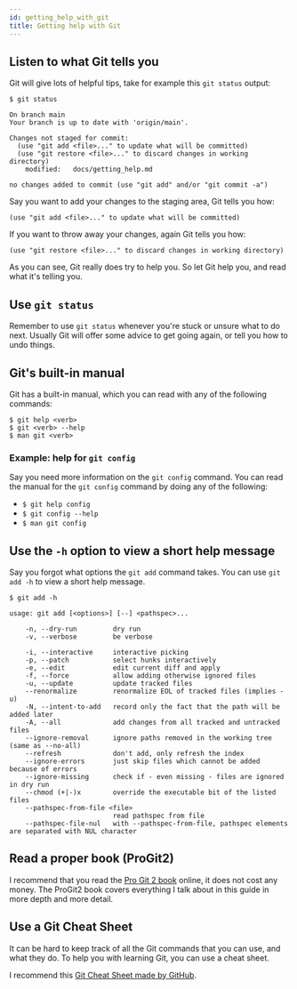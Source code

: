 ```yaml
---
id: getting_help_with_git
title: Getting help with Git
---
```


## Listen to what Git tells you

Git will give lots of helpful tips, take for example this `git status` output:

```git
$ git status

On branch main
Your branch is up to date with 'origin/main'.

Changes not staged for commit:
  (use "git add <file>..." to update what will be committed)
  (use "git restore <file>..." to discard changes in working directory)
	modified:   docs/getting_help.md

no changes added to commit (use "git add" and/or "git commit -a")
```

Say you want to add your changes to the staging area, Git tells you how:

```git
(use "git add <file>..." to update what will be committed)
```

If you want to throw away your changes, again Git tells you how:

```git
(use "git restore <file>..." to discard changes in working directory)
```

As you can see, Git really does try to help you.
So let Git help you, and read what it's telling you.

## Use `git status`

Remember to use `git status` whenever you're stuck or unsure what to do next.
Usually Git will offer some advice to get going again, or tell you how to undo things.

## Git's built-in manual

Git has a built-in manual, which you can read with any of the following commands:

```git
$ git help <verb>
$ git <verb> --help
$ man git <verb>
```

### Example: help for `git config`

Say you need more information on the `git config` command.
You can read the manual for the `git config` command by doing any of the following:

- `$ git help config`
- `$ git config --help`
- `$ man git config`

## Use the `-h` option to view a short help message

Say you forgot what options the `git add` command takes.
You can use `git add -h` to view a short help message.

```git
$ git add -h

usage: git add [<options>] [--] <pathspec>...

    -n, --dry-run         dry run
    -v, --verbose         be verbose

    -i, --interactive     interactive picking
    -p, --patch           select hunks interactively
    -e, --edit            edit current diff and apply
    -f, --force           allow adding otherwise ignored files
    -u, --update          update tracked files
    --renormalize         renormalize EOL of tracked files (implies -u)
    -N, --intent-to-add   record only the fact that the path will be added later
    -A, --all             add changes from all tracked and untracked files
    --ignore-removal      ignore paths removed in the working tree (same as --no-all)
    --refresh             don't add, only refresh the index
    --ignore-errors       just skip files which cannot be added because of errors
    --ignore-missing      check if - even missing - files are ignored in dry run
    --chmod (+|-)x        override the executable bit of the listed files
    --pathspec-from-file <file>
                          read pathspec from file
    --pathspec-file-nul   with --pathspec-from-file, pathspec elements are separated with NUL character
```

## Read a proper book (ProGit2)

I recommend that you read the [Pro Git 2 book](https://git-scm.com/book/en/v2) online, it does not cost any money.
The ProGit2 book covers everything I talk about in this guide in more depth and more detail.

## Use a Git Cheat Sheet

It can be hard to keep track of all the Git commands that you can use, and what they do.
To help you with learning Git, you can use a cheat sheet.

I recommend this [Git Cheat Sheet made by GitHub](https://training.github.com/downloads/github-git-cheat-sheet.pdf).
